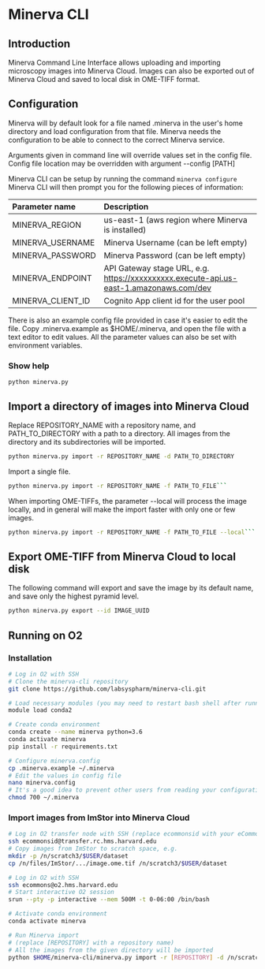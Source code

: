 # Minerva CLI

## Introduction

Minerva Command Line Interface allows uploading and importing microscopy images into Minerva Cloud. Images can also be exported out of Minerva Cloud and saved to local disk in OME-TIFF format.

## Configuration

Minerva will by default look for a file named .minerva in the user's home directory and load configuration from that file. Minerva needs the configuration to be able to connect to the correct Minerva service.

Arguments given in command line will override values set in the config file. Config file location may be overridden with argument --config [PATH]

Minerva CLI can be setup by running the command ```minerva configure```
Minerva CLI will then prompt you for the following pieces of information:

| Parameter name | Description
| :------------- | :----------
| MINERVA_REGION | us-east-1 (aws region where Minerva is installed)
| MINERVA_USERNAME | Minerva Username (can be left empty)
| MINERVA_PASSWORD | Minerva Password (can be left empty)
| MINERVA_ENDPOINT | API Gateway stage URL, e.g. https://xxxxxxxxxx.execute-api.us-east-1.amazonaws.com/dev
| MINERVA_CLIENT_ID | Cognito App client id for the user pool

There is also an example config file provided in case it's easier to edit the file. Copy .minerva.example as $HOME/.minerva, and open the file with a text editor to edit values. All the parameter values can also be set with environment variables.

### Show help
```
python minerva.py
```
## Import a directory of images into Minerva Cloud
Replace REPOSITORY_NAME with a repository name, and PATH_TO_DIRECTORY with a path to a directory.
All images from the directory and its subdirectories will be imported.
```bash
python minerva.py import -r REPOSITORY_NAME -d PATH_TO_DIRECTORY
```
Import a single file.
```bash
python minerva.py import -r REPOSITORY_NAME -f PATH_TO_FILE```
```
When importing OME-TIFFs, the parameter --local will process the image locally, and in general will make the import faster with only one or few images.
```bash
python minerva.py import -r REPOSITORY_NAME -f PATH_TO_FILE --local```
```

## Export OME-TIFF from Minerva Cloud to local disk
The following command will export and save the image by its default name, and save only
the highest pyramid level.
```bash
python minerva.py export --id IMAGE_UUID
```

## Running on O2

### Installation
```bash
# Log in O2 with SSH
# Clone the minerva-cli repository
git clone https://github.com/labsyspharm/minerva-cli.git

# Load necessary modules (you may need to restart bash shell after running this the first time)
module load conda2

# Create conda environment
conda create --name minerva python=3.6
conda activate minerva
pip install -r requirements.txt

# Configure minerva.config
cp .minerva.example ~/.minerva
# Edit the values in config file
nano minerva.config
# It's a good idea to prevent other users from reading your configuration file
chmod 700 ~/.minerva
```

### Import images from ImStor into Minerva Cloud
```bash
# Log in O2 transfer node with SSH (replace ecommonsid with your eCommons user id)
ssh ecommonsid@transfer.rc.hms.harvard.edu
# Copy images from ImStor to scratch space, e.g.
mkdir -p /n/scratch3/$USER/dataset
cp /n/files/ImStor/.../image.ome.tif /n/scratch3/$USER/dataset

# Log in O2 with SSH
ssh ecommons@o2.hms.harvard.edu
# Start interactive O2 session
srun --pty -p interactive --mem 500M -t 0-06:00 /bin/bash

# Activate conda environment
conda activate minerva

# Run Minerva import
# (replace [REPOSITORY] with a repository name)
# All the images from the given directory will be imported
python $HOME/minerva-cli/minerva.py import -r [REPOSITORY] -d /n/scratch3/$USER/dataset
```


